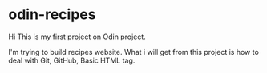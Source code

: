 # odin-recipes

Hi This is my first project on Odin project.

I'm trying to build recipes website.
What i will get from this project is how to deal with Git, GitHub, Basic HTML tag.